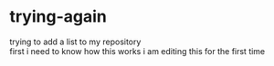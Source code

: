 # trying-again
trying to add a list to my repository  
first
i need to know how this works
i am editing this for the first time
